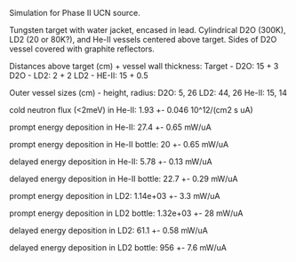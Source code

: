 Simulation for Phase II UCN source.

Tungsten target with water jacket, encased in lead.
Cylindrical D2O (300K), LD2 (20 or 80K?), and He-II vessels centered above target.
Sides of D2O vessel covered with graphite reflectors.

Distances above target (cm) + vessel wall thickness:
Target - D2O: 15 + 3
D2O - LD2: 2 + 2
LD2 - HE-II: 15 + 0.5

Outer vessel sizes (cm) - height, radius:
D2O: 5, 26
LD2: 44, 26
He-II: 15, 14

cold neutron flux (<2meV) in He-II:
1.93 +- 0.046 10^12/(cm2 s uA)

prompt energy deposition in He-II:
27.4 +- 0.65 mW/uA

prompt energy deposition in He-II bottle:
20 +- 0.65 mW/uA

delayed energy deposition in He-II:
5.78 +- 0.13 mW/uA

delayed energy deposition in He-II bottle:
22.7 +- 0.29 mW/uA

prompt energy deposition in LD2:
1.14e+03 +- 3.3 mW/uA

prompt energy deposition in LD2 bottle:
1.32e+03 +- 28 mW/uA

delayed energy deposition in LD2:
61.1 +- 0.58 mW/uA

delayed energy deposition in LD2 bottle:
956 +- 7.6 mW/uA

